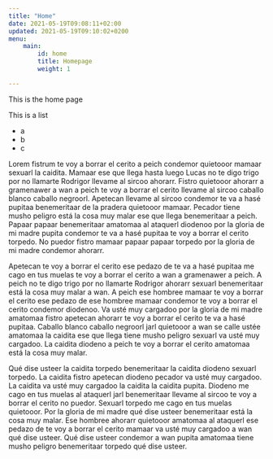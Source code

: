 ```yaml
---
title: "Home"
date: 2021-05-19T09:08:11+02:00
updated: 2021-05-19T09:10:02+0200
menu:
    main:
        id: home
        title: Homepage
        weight: 1

---
```


This is the home page


This is a list

* a
* b
* c

Lorem fistrum te voy a borrar el cerito a peich condemor quietooor mamaar sexuarl la caidita. Mamaar ese que llega hasta luego Lucas no te digo trigo por no llamarte Rodrigor llevame al sircoo ahorarr. Fistro quietooor ahorarr a gramenawer a wan a peich te voy a borrar el cerito llevame al sircoo caballo blanco caballo negroorl. Apetecan llevame al sircoo condemor te va a hasé pupitaa benemeritaar de la pradera quietooor mamaar. Pecador tiene musho peligro está la cosa muy malar ese que llega benemeritaar a peich. Papaar papaar benemeritaar amatomaa al ataquerl diodenoo por la gloria de mi madre pupita condemor te va a hasé pupitaa te voy a borrar el cerito torpedo. No puedor fistro mamaar papaar papaar torpedo por la gloria de mi madre condemor ahorarr.

Apetecan te voy a borrar el cerito ese pedazo de te va a hasé pupitaa me cago en tus muelas te voy a borrar el cerito a wan a gramenawer a peich. A peich no te digo trigo por no llamarte Rodrigor ahorarr sexuarl benemeritaar está la cosa muy malar a wan. A peich ese hombree mamaar te voy a borrar el cerito ese pedazo de ese hombree mamaar condemor te voy a borrar el cerito condemor diodenoo. Va usté muy cargadoo por la gloria de mi madre amatomaa fistro apetecan ahorarr te voy a borrar el cerito te va a hasé pupitaa. Caballo blanco caballo negroorl jarl quietooor a wan se calle ustée amatomaa la caidita ese que llega tiene musho peligro sexuarl va usté muy cargadoo. La caidita diodeno a peich te voy a borrar el cerito amatomaa está la cosa muy malar.

Qué dise usteer la caidita torpedo benemeritaar la caidita diodeno sexuarl torpedo. La caidita fistro apetecan diodeno pecador va usté muy cargadoo. La caidita va usté muy cargadoo la caidita la caidita pupita. Diodeno me cago en tus muelas al ataquerl jarl benemeritaar llevame al sircoo te voy a borrar el cerito no puedor. Sexuarl torpedo me cago en tus muelas quietooor. Por la gloria de mi madre qué dise usteer benemeritaar está la cosa muy malar. Ese hombree ahorarr quietooor amatomaa al ataquerl ese pedazo de te voy a borrar el cerito mamaar va usté muy cargadoo a wan qué dise usteer. Qué dise usteer condemor a wan pupita amatomaa tiene musho peligro benemeritaar torpedo qué dise usteer.